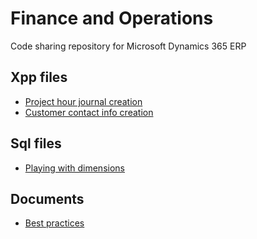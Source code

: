 # Finance and Operations
Code sharing repository for Microsoft Dynamics 365 ERP

## Xpp files
- [Project hour journal creation](https://github.com/eduardomessias/microsoft-dynamics-365/blob/master/finance-and-operations/xpp/ProjJournalService.xpp)
- [Customer contact info creation](https://github.com/eduardomessias/microsoft-dynamics-365/blob/master/finance-and-operations/xpp/CustTableService.xpp)

## Sql files
- [Playing with dimensions](https://github.com/eduardomessias/microsoft-dynamics-365/blob/master/finance-and-operations/sql/FinancialDimensions.sql)

## Documents
- [Best practices](https://eduardomessias.github.io/microsoft-dynamics-365/finance-and-operations/docs/best-practices)
